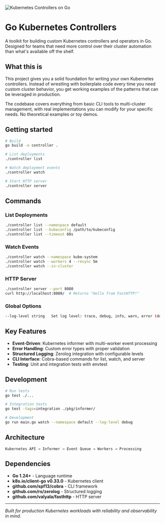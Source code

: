 ![Kubernetes Controllers on Go](https://github.com/user-attachments/assets/7cf40135-2f13-4204-85a3-5c1d8d20f44b)

# Go Kubernetes Controllers

A toolkit for building custom Kubernetes controllers and operators in Go. Designed for teams that need more control over their cluster automation than what's available off the shelf.

## What this is

This project gives you a solid foundation for writing your own Kubernetes controllers. Instead of wrestling with boilerplate code every time you need custom cluster behavior, you get working examples of the patterns that can be leveraged in production.

The codebase covers everything from basic CLI tools to multi-cluster management, with real implementations you can modify for your specific needs. No theoretical examples or toy demos.

## Getting started

```bash
# Build
go build -o controller .

# List deployments
./controller list

# Watch deployment events
./controller watch

# Start HTTP server
./controller server
```

## Commands

### List Deployments
```bash
./controller list --namespace default
./controller list --kubeconfig /path/to/kubeconfig
./controller list --timeout 60s
```

### Watch Events
```bash
./controller watch --namespace kube-system
./controller watch --workers 4 --resync 5m
./controller watch --in-cluster
```

### HTTP Server
```bash
./controller server --port 8080
curl http://localhost:8080/  # Returns "Hello from FastHTTP!"
```

### Global Options
```bash
--log-level string   Set log level: trace, debug, info, warn, error (default "info")
```

## Key Features

- **Event-Driven**: Kubernetes informer with multi-worker event processing
- **Error Handling**: Custom error types with proper validation
- **Structured Logging**: Zerolog integration with configurable levels
- **CLI Interface**: Cobra-based commands for list, watch, and server
- **Testing**: Unit and integration tests with envtest

## Development

```bash
# Run tests
go test ./...

# Integration tests
go test -tags=integration ./pkg/informer/

# Development
go run main.go watch --namespace default --log-level debug
```

## Architecture

```
Kubernetes API → Informer → Event Queue → Workers → Processing
```

## Dependencies

- **Go 1.24+** - Language runtime
- **k8s.io/client-go v0.33.0** - Kubernetes client
- **github.com/spf13/cobra** - CLI framework
- **github.com/rs/zerolog** - Structured logging
- **github.com/valyala/fasthttp** - HTTP server

---

*Built for production Kubernetes workloads with reliability and observability in mind.*
